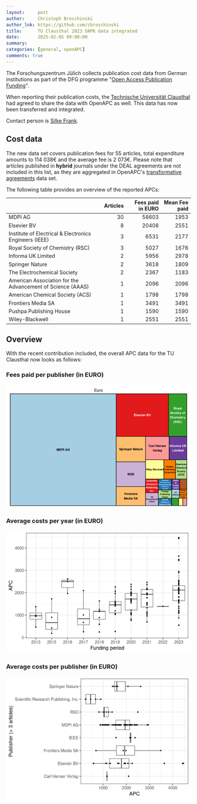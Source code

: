 ```yaml
---
layout:     post
author:     Christoph Broschinski
author_lnk: https://github.com/cbroschinski
title:      TU Clausthal 2023 OAPK data integrated
date:       2025-02-05 09:00:00
summary:    
categories: [general, openAPC]
comments: true
---
```





The Forschungszentrum Jülich collects publication cost data from German institutions as part of the DFG programme "[Open Access Publication Funding](https://www.fz-juelich.de/en/zb/open-science/open-access/monitoring-dfg-oa-publication-funding)".

When reporting their publication costs, the [Technische Universität Clausthal](https://www.tu-clausthal.de/en/) had agreed to share the data with OpenAPC as well. This data has now been transferred and integrated.

Contact person is [Silke Frank](mailto:silke.frank@tu-clausthal.de).

## Cost data



The new data set covers publication fees for 55 articles, total expenditure amounts to 114 038€ and the average fee is 2 073€. Please note that articles published in **hybrid** journals under the DEAL agreements are not included in this list, as they are aggregated in OpenAPC's [transformative agreements](https://github.com/OpenAPC/openapc-de/tree/master/data/transformative_agreements) data set.

The following table provides an overview of the reported APCs: 




|                                                           | Articles| Fees paid in EURO| Mean Fee paid|
|:----------------------------------------------------------|--------:|-----------------:|-------------:|
|MDPI AG                                                    |       30|             58603|          1953|
|Elsevier BV                                                |        8|             20408|          2551|
|Institute of Electrical & Electronics Engineers (IEEE)     |        3|              6531|          2177|
|Royal Society of Chemistry (RSC)                           |        3|              5027|          1676|
|Informa UK Limited                                         |        2|              5956|          2978|
|Springer Nature                                            |        2|              3618|          1809|
|The Electrochemical Society                                |        2|              2367|          1183|
|American Association for the Advancement of Science (AAAS) |        1|              2096|          2096|
|American Chemical Society (ACS)                            |        1|              1798|          1798|
|Frontiers Media SA                                         |        1|              3491|          3491|
|Pushpa Publishing House                                    |        1|              1590|          1590|
|Wiley-Blackwell                                            |        1|              2551|          2551|



## Overview

With the recent contribution included, the overall APC data for the TU Clausthal now looks as follows:

### Fees paid per publisher (in EURO)

![plot of chunk tree_clausthal_2025_02_05_full](/figure/tree_clausthal_2025_02_05_full-1.png)

###  Average costs per year (in EURO)

![plot of chunk box_clausthal_2025_02_05_year_full](/figure/box_clausthal_2025_02_05_year_full-1.png)

###  Average costs per publisher (in EURO)

![plot of chunk box_clausthal_2025_02_05_publisher_full](/figure/box_clausthal_2025_02_05_publisher_full-1.png)
